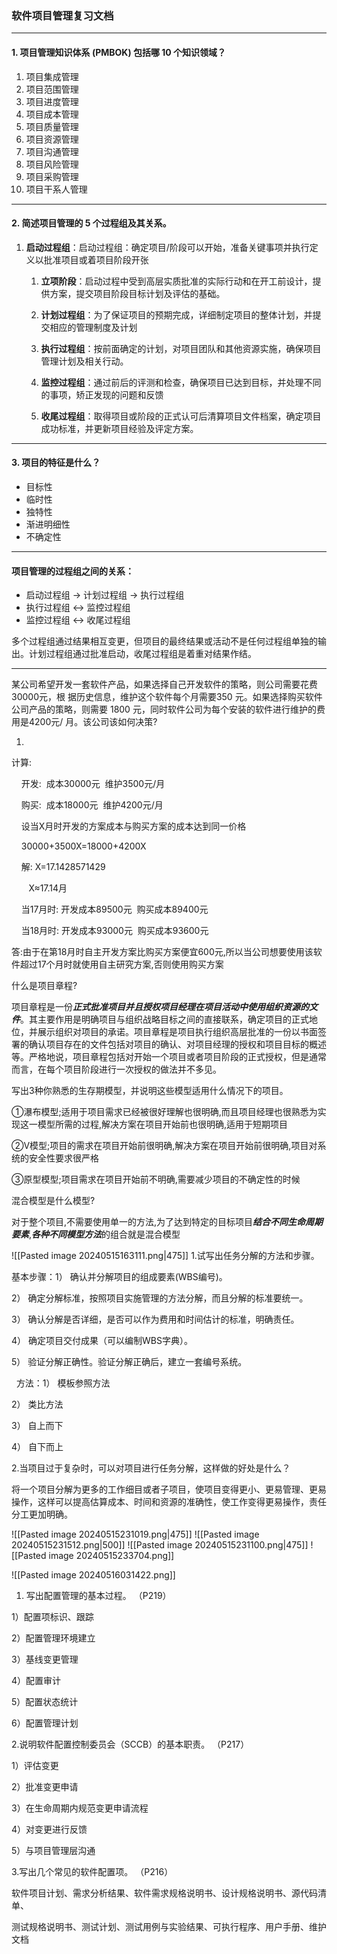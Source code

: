### 软件项目管理复习文档

---

#### 1. 项目管理知识体系 (PMBOK) 包括哪 10 个知识领域？

1. 项目集成管理
2. 项目范围管理
3. 项目进度管理
4. 项目成本管理
5. 项目质量管理
6. 项目资源管理
7. 项目沟通管理
8. 项目风险管理
9. 项目采购管理
10. 项目干系人管理

---

#### 2. 简述项目管理的 5 个过程组及其关系。

1. **启动过程组**：启动过程组：确定项目/阶段可以开始，准备关键事项并执行定义以批准项目或着项目阶段开张

    1. **立项阶段**：启动过程中受到高层实质批准的实际行动和在开工前设计，提供方案，提交项目阶段目标计划及评估的基础。
    
    2. **计划过程组**：为了保证项目的预期完成，详细制定项目的整体计划，并提交相应的管理制度及计划
    
    3. **执行过程组**：按前面确定的计划，对项目团队和其他资源实施，确保项目管理计划及相关行动。
    
    4. **监控过程组**：通过前后的评测和检查，确保项目已达到目标，并处理不同的事项，矫正发现的问题和反馈
    
    5. **收尾过程组**：取得项目或阶段的正式认可后清算项目文件档案，确定项目成功标准，并更新项目经验及评定方案。

---

#### 3. 项目的特征是什么？

- 目标性
- 临时性
- 独特性
- 渐进明细性
- 不确定性

---

#### 项目管理的过程组之间的关系：

- 启动过程组 → 计划过程组 → 执行过程组
- 执行过程组 ↔ 监控过程组
- 监控过程组 ↔ 收尾过程组

多个过程组通过结果相互变更，但项目的最终结果或活动不是任何过程组单独的输出。计划过程组通过批准启动，收尾过程组是着重对结果作结。

---
 某公司希望开发一套软件产品，如果选择自己开发软件的策略，则公司需要花费30000元，根 据历史信息，维护这个软件每个月需要350 元。如果选择购买软件公司产品的策略，则需要 1800 元，同时软件公司为每个安装的软件进行维护的费用是4200元/ 月。该公司该如何决策? 

 1.

计算:

    开发:  成本30000元  维护3500元/月

    购买:  成本18000元  维护4200元/月

    设当X月时开发的方案成本与购买方案的成本达到同一价格

    30000+3500X=18000+4200X

    解: X=17.1428571429

       X≈17.14月

    当17月时: 开发成本89500元  购买成本89400元

    当18月时: 开发成本93000元  购买成本93600元

答:由于在第18月时自主开发方案比购买方案便宜600元,所以当公司想要使用该软件超过17个月时就使用自主研究方案,否则使用购买方案
 
什么是项目章程?

项目章程是一份***正式批准项目并且授权项目经理在项目活动中使用组织资源的文件***。其主要作用是明确项目与组织战略目标之间的直接联系，确定项目的正式地位，并展示组织对项目的承诺。项目章程是项目执行组织高层批准的一份以书面签署的确认项目存在的文件包括对项目的确认、对项目经理的授权和项目目标的概述等。严格地说，项目章程包括对开始一个项目或者项目阶段的正式授权，但是通常而言，在每个项目阶段进行一次授权的做法并不多见。

 写出3种你熟悉的生存期模型，并说明这些模型适用什么情况下的项目。

①瀑布模型;适用于项目需求已经被很好理解也很明确,而且项目经理也很熟悉为实现这一模型所需的过程,解决方案在项目开始前也很明确,适用于短期项目

②V模型;项目的需求在项目开始前很明确,解决方案在项目开始前很明确,项目对系统的安全性要求很严格

③原型模型;项目需求在项目开始前不明确,需要减少项目的不确定性的时候

混合模型是什么模型?

对于整个项目,不需要使用单一的方法,为了达到特定的目标项目***结合不同生命周期要素***,***各种不同模型方法***的组合就是混合模型

![[Pasted image 20240515163111.png|475]]
1.试写出任务分解的方法和步骤。

基本步骤：1） 确认并分解项目的组成要素(WBS编号)。

2） 确定分解标准，按照项目实施管理的方法分解，而且分解的标准要统一。

3） 确认分解是否详细，是否可以作为费用和时间估计的标准，明确责任。

4） 确定项目交付成果（可以编制WBS字典）。

5） 验证分解正确性。验证分解正确后，建立一套编号系统。

  方法：1） 模板参照方法

2） 类比方法

3） 自上而下

4） 自下而上

2.当项目过于复杂时，可以对项目进行任务分解，这样做的好处是什么？

将一个项目分解为更多的工作细目或者子项目，使项目变得更小、更易管理、更易操作，这样可以提高估算成本、时间和资源的准确性，使工作变得更易操作，责任分工更加明确。

![[Pasted image 20240515231019.png|475]]
![[Pasted image 20240515231512.png|500]]
![[Pasted image 20240515231100.png|475]]
![[Pasted image 20240515233704.png]]


![[Pasted image 20240516031422.png]]

1. 写出配置管理的基本过程。 （P219）

1）配置项标识、跟踪

2）配置管理环境建立

3）基线变更管理

4）配置审计

5）配置状态统计

6）配置管理计划

2.说明软件配置控制委员会（SCCB）的基本职责。 （P217）

1）评估变更

2）批准变更申请

3）在生命周期内规范变更申请流程

4）对变更进行反馈

5）与项目管理层沟通

3.写出几个常见的软件配置项。 （P216）

软件项目计划、需求分析结果、软件需求规格说明书、设计规格说明书、源代码清单、

测试规格说明书、测试计划、测试用例与实验结果、可执行程序、用户手册、维护文档